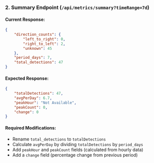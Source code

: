 ### 2. Summary Endpoint (`/api/metrics/summary?timeRange=7d`)

#### Current Response:
```json
{
    "direction_counts": {
        "left_to_right": 0,
        "right_to_left": 2,
        "unknown": 45
    },
    "period_days": 7,
    "total_detections": 47
}
```

#### Expected Response:
```json
{
    "totalDetections": 47,
    "avgPerDay": 6.7,
    "peakHour": "Not Available",
    "peakCount": 0,
    "change": 0
}
```

#### Required Modifications:
- Rename `total_detections` to `totalDetections`
- Calculate `avgPerDay` by dividing `totalDetections` by `period_days`
- Add `peakHour` and `peakCount` fields (calculated from hourly data)
- Add a `change` field (percentage change from previous period)